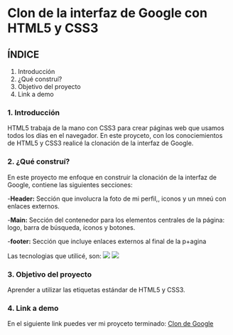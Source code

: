 # Clon de la interfaz de Google con HTML5 y CSS3

## ÍNDICE
1. Introducción
2. ¿Qué construí?
3. Objetivo del proyecto
4. Link a demo

### 1. Introducción
HTML5 trabaja de la mano con CSS3 para crear páginas web que usamos todos los días en el navegador. En este proyceto, con los conociemientos de HTML5 y CSS3 realicé la clonación de la interfaz de Google.

### 2. ¿Qué construí?
En este proyecto me enfoque en construir la clonación de la interfaz de Google, contiene las siguientes secciones:

-**Header:** Sección que involucra la foto de mi perfil,, iconos y un mneú con enlaces externos.

-**Main:** Sección del contenedor para los elementos centrales de la página: logo, barra de búsqueda, íconos y botones.

-**footer:** Sección que incluye enlaces externos al final de la p+agina

Las tecnologias que utilicé, son: 
<img src="https://img.shields.io/badge/CSS3-1572B6?style=for-the-badge&logo=css3&logoColor=white"/>
<img src="https://img.shields.io/badge/HTML5-E34F26?style=for-the-badge&logo=html5&logoColor=white"/>

### 3. Objetivo del proyecto
Aprender a utilizar las etiquetas estándar de HTML5 y CSS3.

### 4. Link a demo
En el siguiente link puedes ver mi proyceto terminado: [Clon de Google](#)
